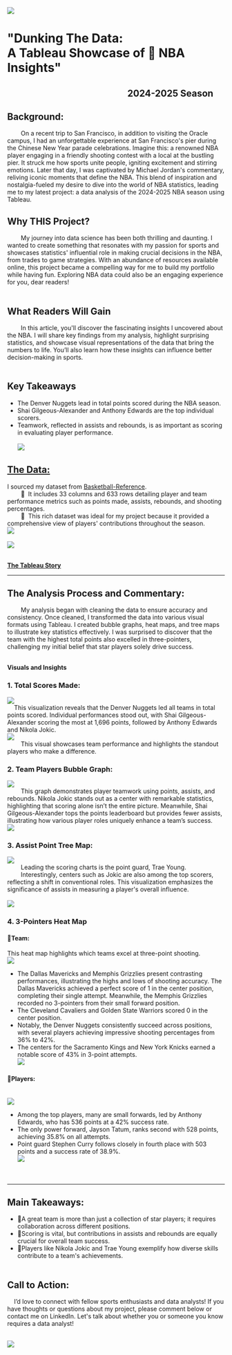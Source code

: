 <img src="images/NBA/1DunkingTheData.png?raw=true"/>

# "Dunking The Data: <br>A Tableau Showcase of 🏀 NBA Insights"
&nbsp;&nbsp;&nbsp;&nbsp;&nbsp;&nbsp;&nbsp;&nbsp;&nbsp;&nbsp;&nbsp;&nbsp;&nbsp;&nbsp;&nbsp;&nbsp;&nbsp;&nbsp;&nbsp;&nbsp;&nbsp;&nbsp;&nbsp;&nbsp;&nbsp;&nbsp;&nbsp;&nbsp;&nbsp;&nbsp;&nbsp;&nbsp;&nbsp;&nbsp;&nbsp;&nbsp;&nbsp;&nbsp;&nbsp;&nbsp;&nbsp;&nbsp;&nbsp;&nbsp;&nbsp;&nbsp;&nbsp;&nbsp;&nbsp;&nbsp;&nbsp;&nbsp;&nbsp;&nbsp;&nbsp;&nbsp;**2024-2025 Season**
---
## **Background:**
&nbsp;&nbsp;&nbsp;&nbsp;&nbsp;&nbsp;&nbsp;&nbsp;On a recent trip to San Francisco, in addition to visiting the Oracle campus, I had an unforgettable experience at San Francisco's pier during the Chinese New Year parade celebrations. Imagine this: a renowned NBA player engaging in a friendly shooting contest with a local at the bustling pier. It struck me how sports unite people, igniting excitement and stirring emotions. Later that day, I was captivated by Michael Jordan's commentary, reliving iconic moments that define the NBA. This blend of inspiration and nostalgia-fueled my desire to dive into the world of NBA statistics, leading me to my latest project: a data analysis of the 2024-2025 NBA season using Tableau.

## **Why THIS Project?**
&nbsp;&nbsp;&nbsp;&nbsp;&nbsp;&nbsp;&nbsp;&nbsp;My journey into data science has been both thrilling and daunting. I wanted to create something that resonates with my passion for sports and showcases statistics' influential role in making crucial decisions in the NBA, from trades to game strategies. With an abundance of resources available online, this project became a compelling way for me to build my portfolio while having fun. Exploring NBA data could also be an engaging experience for you, dear readers!<br><br>

## **What Readers Will Gain**
&nbsp;&nbsp;&nbsp;&nbsp;&nbsp;&nbsp;&nbsp;&nbsp;In this article, you'll discover the fascinating insights I uncovered about the NBA. I will share key findings from my analysis, highlight surprising statistics, and showcase visual representations of the data that bring the numbers to life. You’ll also learn how these insights can influence better decision-making in sports.<br><br>

## **Key Takeaways**
  - The Denver Nuggets lead in total points scored during the NBA season.
  - Shai Gilgeous-Alexander and Anthony Edwards are the top individual scorers.
  - Teamwork, reflected in assists and rebounds, is as important as scoring in evaluating player performance.<br><br>
    <img src="images/NBA/2KeyPlayers.png?raw=true"/>

## [**The Data:**](https://www.basketball-reference.com/leagues/NBA_2025_totals.html#totals_stats)
I sourced my dataset from [Basketball-Reference](https://www.basketball-reference.com/leagues/NBA_2025_totals.html#totals_stats). <br>
&nbsp;&nbsp;&nbsp;&nbsp;&nbsp;&nbsp;&nbsp;&nbsp;🏀&nbsp;&nbsp;It includes 33 columns and 633 rows detailing player and team performance metrics such as points made, assists, rebounds, and shooting percentages. <br>
&nbsp;&nbsp;&nbsp;&nbsp;&nbsp;&nbsp;&nbsp;&nbsp;🏀&nbsp;&nbsp;This rich dataset was ideal for my project because it provided a comprehensive view of players' contributions throughout the season.<br>
    <img src="images/NBA/3KeyDefinition.png?raw=true"/><br><br>
    <img src="images/NBA/4PositionDefinition.png?raw=true"/>
<br><br>

[**The Tableau Story**](https://public.tableau.com/app/profile/quy.tran4833/viz/EducationMassSchoolDashBoard/Dashboard1?publish=yes)<br>

---
## **The Analysis Process and Commentary:**
&nbsp;&nbsp;&nbsp;&nbsp;&nbsp;&nbsp;&nbsp;&nbsp;My analysis began with cleaning the data to ensure accuracy and consistency. Once cleaned, I transformed the data into various visual formats using Tableau. I created bubble graphs, heat maps, and tree maps to illustrate key statistics effectively. I was surprised to discover that the team with the highest total points also excelled in three-pointers, challenging my initial belief that star players solely drive success.<br><br>


**Visuals and Insights**
### **1. Total Scores Made:**
  <img src="images/NBA/5TotalScore.png?raw=true"/><br>
&nbsp;&nbsp;&nbsp;&nbsp;This visualization reveals that the Denver Nuggets led all teams in total points scored. Individual performances stood out, with Shai Gilgeous-Alexander scoring the most at 1,696 points, followed by Anthony Edwards and Nikola Jokic. <br>
    <img src="images/NBA/6TopScores.png?raw=true"/><br>
&nbsp;&nbsp;&nbsp;&nbsp;&nbsp;&nbsp;&nbsp;&nbsp;This visual showcases team performance and highlights the standout players who make a difference.<br>

### **2. Team Players Bubble Graph:**
  <img src="images/NBA/7PlayersSpotLight.png?raw=true"/><br>
    &nbsp;&nbsp;&nbsp;&nbsp;&nbsp;&nbsp;&nbsp;&nbsp;This graph demonstrates player teamwork using points, assists, and rebounds. Nikola Jokic stands out as a center with remarkable statistics, highlighting that scoring alone isn’t the entire picture. Meanwhile, Shai Gilgeous-Alexander tops the points leaderboard but provides fewer assists, illustrating how various player roles uniquely enhance a team’s success.<br>
    <img src="images/NBA/8PointsAstTrb.png?raw=true"/><br>

### **3. Assist Point Tree Map:**
  <img src="images/NBA/9AssistTreeMap.png?raw=true"/><br>
&nbsp;&nbsp;&nbsp;&nbsp;&nbsp;&nbsp;&nbsp;&nbsp;Leading the scoring charts is the point guard, Trae Young. &nbsp;&nbsp;&nbsp;&nbsp;&nbsp;&nbsp;&nbsp;&nbsp;Interestingly, centers such as Jokic are also among the top scorers, reflecting a shift in conventional roles. This visualization emphasizes the significance of assists in measuring a player's overall influence.<br><br>
    <img src="images/NBA/10AssSummary.png?raw=true"/><br>
    
### **4. 3-Pointers Heat Map**
#### **🏀Team:**
This heat map highlights which teams excel at three-point shooting.<br>
    <img src="images/NBA/11-3PointersHeatMap.png?raw=true"/><br>
  - The Dallas Mavericks and Memphis Grizzlies present contrasting performances, illustrating the highs and lows of shooting accuracy. The Dallas Mavericks achieved a perfect score of 1 in the center position, completing their single attempt. Meanwhile, the Memphis Grizzlies recorded no 3-pointers from their small forward position.
  - The Cleveland Cavaliers and Golden State Warriors scored 0 in the center position.
  - Notably, the Denver Nuggets consistently succeed across positions, with several players achieving impressive shooting percentages from 36% to 42%.
  - The centers for the Sacramento Kings and New York Knicks earned a notable score of 43% in 3-point attempts.<br>
    <img src="images/NBA/12-3PointersSummary.png?raw=true"/><br>

#### **🏀Players:**
<br>  <img src="images/NBA/11b-3PointersPlayer.png?raw=true"/><br>    
  - Among the top players, many are small forwards, led by Anthony Edwards, who has 536 points at a 42% success rate.
  - The only power forward, Jayson Tatum, ranks second with 528 points, achieving 35.8% on all attempts.
  - Point guard Stephen Curry follows closely in fourth place with 503 points and a success rate of 38.9%.<br>
    <img src="images/NBA/11b-3PointersPlayer.png?raw=true"/><br>
<br><br>
---
## **Main Takeaways:**
  - 🏀A great team is more than just a collection of star players; it requires collaboration across different positions.
  - 🏀Scoring is vital, but contributions in assists and rebounds are equally crucial for overall team success.
  - 🏀Players like Nikola Jokic and Trae Young exemplify how diverse skills contribute to a team's achievements.<br><br>

## **Call to Action:**
&nbsp;&nbsp;&nbsp;&nbsp;I’d love to connect with fellow sports enthusiasts and data analysts! If you have thoughts or questions about my project, please comment below or contact me on LinkedIn. Let's talk about whether you or someone you know requires a data analyst!<br><br>
  
<img src="images/FloralBorder.JPG?raw=true"/>
